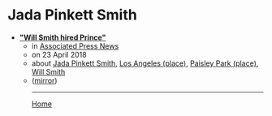 # Jada Pinkett Smith

 - [**"Will Smith hired Prince"**](https://apnews.com/article/dbd252153d974a53ae80d01bc98afc7f)<ul><li>in [Associated Press News](https://apnews.com/)</li><li>on 23 April 2018</li><li>about [Jada Pinkett Smith](../../topics/jada-pinkett-smith/index.md), [Los Angeles (place)](../../topics/place/los-angeles/index.md), [Paisley Park (place)](../../topics/place/paisley-park/index.md), [Will Smith](../../topics/will-smith/index.md)</li><li>([mirror](https://web.archive.org/web/*/https://apnews.com/article/dbd252153d974a53ae80d01bc98afc7f))</li><ul>

----

[Home](../index.md)
